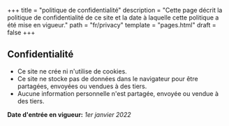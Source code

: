 +++
title = "politique de confidentialité"
description = "Cette page décrit la politique de confidentialité de ce site et la date à laquelle cette politique a été mise en vigueur."
path = "fr/privacy"
template = "pages.html"
draft = false
+++

## Confidentialité

- Ce site ne crée ni n'utilise de cookies.
- Ce site ne stocke pas de données dans le navigateur pour être partagées, envoyées ou vendues à des tiers.
- Aucune information personnelle n'est partagée, envoyée ou vendue à des tiers.

**Date d'entrée en vigueur:** _1er janvier 2022_
